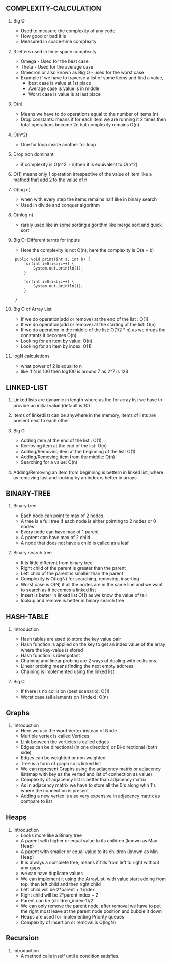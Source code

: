 ## COMPLEXITY-CALCULATION

1. Big O
    - Used to measure the complexity of any code
    - How good or bad it is
    - Measured in space-time complexity
  
2. 3 letters used in time-space complexity
    - Omega - Used for the best case
    - Theta - Used for the average case
    - Omecron or also known as Big O - used for the worst case
    - Example if we have to traverse a list of some items and find a value, 
      - best case is value at 1st place
      - Average case is value is in middle
      - Worst case is value is at last place

3. O(n)
    - Means we have to do operations equal to the number of items (n)
    - Drop constants: means if for each item we are running it 2 times then total operations become 2n but complexity remains O(n)

4. O(n^2)
    - One for loop inside another for loop

5. Drop non dominant
    - if complexity is O(n^2 + n)then it is equivalent to O(n^2)

6. O(1) means only 1 operation irrespective of the value of item like a method that add 2 to the value of n

7. O(log n)
   - when with every step the items remains half like in binary search
   - Used in divide and conquer algorithm

8. O(nlog n)
   - rarely used like in some sorting algorithm like merge sort and quick sort

9. Big O: Different terms for inputs
    - Here the complexity is not O(n), here the complexity is O(a + b)

```
    public void print(int a, int b) {
        for(int i=0;i<a;i++) {
            System.out.println(i);
        }

        for(int i=0;i<b;i++) {
            System.out.println(i);
        }

    }

```

10. Big O of Array List
    -  If we do operation(add or remove) at the end of the list : O(1)
    -  If we do operation(add or remove) at the starting of the list: O(n)
    -  If we do operation in the middle of the list: O(1/2 * n)  as we drops the constants it becomes O(n)
    -  Looking for an item by value: O(n)
    -  Looking for an item by index: O(1)

11. logN calculations
    -  what power of 2 is equal to n
    -  like if N is 100 then log100 is around 7 as 2^7 is 128

##  LINKED-LIST

1. Linked lists are dynamic in length where as the for array list we have to provide an initial value (default is 10)
   
2. Items of linkedlist can be anywhere in the memory, items of lists are present next to each other 

3. Big O
    - Adding item at the end of the list : O(1)
    - Removing item at the end of the list: O(n)
    - Adding/Removing item at the beginning of the list: O(1)
    - Adding/Removing item from the middle: O(n)
    - Searching for a value: O(n)

4. Adding/Removing an item from beginning is bettern in linked list, where as removing last and looking by an index is better in arrays

## BINARY-TREE

1. Binary tree
    - Each node can point to max of 2 nodes
    - A tree is a full tree if each node is either pointing to 2 nodes or 0 nodes
    - Every node can have max of 1 parent
    - A parent can have max of 2 child
    - A node that does not have a child is called as a leaf

2. Binary search tree 
    - It is little different from binary tree
    - Right child of the parent is greater than the parent
    - Left child of the parent is smaller than the parent
    - Complexity is O(logN) for searching, removing, inserting
    - Worst case is O(N) if all the nodes are in the same line and we want to search as it becomes a linked list
    - Insert is better in linked list O(1) as we know the value of tail
    - lookup and remove is better in binary search tree

##  HASH-TABLE

1. Introduction
    - Hash tables are used to store the key value pair
    - Hash function is applied on the key to get an index value of the array where the key-value is stored
    - Hash function is idempotant
    - Chaining and linear probing are 2 ways of dealing with collisions.
    - Linear probing means finding the next empty address
    - Chaining is implemented using the linked list

2. Big O
    - If there is no collision (best scenario): O(1)
    - Worst case (all elements on 1 index): O(n)

## Graphs

1. Introduction
   - Here we use the word Vertex instead of Node
   - Multiple vertex is called Vertices
   - Link between the verticles is called edges
   - Edges can be directional (in one direction) or Bi-directional (both side)
   - Edges can be weighted or non weighted
   - Tree is a form of graph so is linked list
   - We can represent Graphs using the adjacency matrix or adjacency list(map with key as the verted and list of connection as value)
   - Complexity of adjacency list is better than adjacency matrix
   - As in adjacency matrix we have to store all the 0's along wtih 1's where the connection is present
   - Adding a new vertex is also very expensive in adjacency matrix as compare to list

## Heaps

1. Introduction
    - Looks more like a Binary tree
    - A parent with higher or equal value to its children (known as Max Heap)
    - A parent with smaller or equal value to its children (known as Min Heap)
    - It is always a complete tree, means if fills from left to right without any gaps.
    - we can have duplicate values
    - We can implement it using the ArrayList, with value start adding from top, then left child and then right child
    - Left child will be 2*parent + 1 index
    - Right child will be 2*parent index + 2
    - Parent can be (children_index-1)/2
    - We can only remove the parent node, after removal we have to put the right most leave at the parent node position and bubble it down
    - Heaps are used for implementing Priority queues
    - Complexity of insertion or removal is O(logN)

## Recursion

1. Introduction
   - A method calls inself until a condition satisfies.
